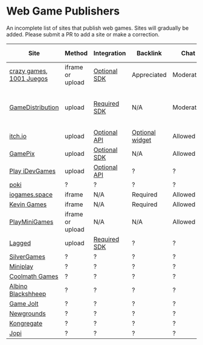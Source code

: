 # Web Game Publishers

An incomplete list of sites that publish web games. Sites will gradually be added. Please submit a PR to add a site or
make a correction.

| Site                                                                                   | Method           | Integration                                             | Backlink                                                | Chat      | Outbound links | Mobile   | Thumbnail                                     |
|----------------------------------------------------------------------------------------|------------------|---------------------------------------------------------|---------------------------------------------------------|-----------|----------------|----------|-----------------------------------------------|
| [crazy games](https://www.crazygames.com/), [1001 Juegos](https://www.1001juegos.com/) | iframe or upload | [Optional SDK](https://docs.crazygames.com/)            | Appreciated                                             | Moderated | Allowed        | Optional | 1920x1080, 800x1200, 800x800                  |
| [GameDistribution](https://gamedistribution.com/)                                      | upload           | [Required SDK](https://gamedistribution.com/sdk)        | N/A                                                     | Moderated | Prohibited     | Optional | 512x384, 512x512, 512x340, 1280x720, 1280x550 |
| [itch.io](https://itch.io/)                                                            | upload           | [Optional API](https://itch.io/docs/api/overview)       | [Optional widget](https://itch.io/docs/creators/widget) | Allowed   | Allowed        |          | ~630x500                                      |
| [GamePix](https://www.gamepix.com/)                                                    | upload           | [Optional SDK](https://partners.gamepix.com/developers) | N/A                                                     | Allowed   | Allowed        | Required | ?                                             |
| [Play iDevGames](https://play.idevgames.co.uk/)                                        | upload           | [Optional API](https://play.idevgames.co.uk/docs)       | ?                                                       | ?         | ?              | ?        | ?                                             |
| [poki](https://poki.com/)                                                              | ?                | ?                                                       | ?                                                       | ?         | ?              | ?        | ?                                             |
| [iogames.space](https://iogames.space/)                                                | iframe           | N/A                                                     | Required                                                | Allowed   | Allowed        | N/A      | ?                                             |
| [Kevin Games](https://kevin.games/)                                                    | iframe           | N/A                                                     | Required                                                | Allowed   | Allowed        | N/A      | N/A                                           |
| [PlayMiniGames](https://playminigames.ru/)                                             | iframe or upload | N/A                                                     | N/A                                                     | Allowed   | Allowed        | N/A      | N/A                                           |
| [Lagged](https://lagged.com/)                                                          | upload           | [Required SDK](https://lagged.dev/sdk)                  | ?                                                       | ?         | ?              | ?        | ?                                             |
| [SilverGames](https://www.silvergames.com/en/site/submit-a-game)                       | ?                | ?                                                       | ?                                                       | ?         | ?              | ?        | ?                                             |
| [Miniplay](https://www.miniplay.com/)                                                  | ?                | ?                                                       | ?                                                       | ?         | ?              | ?        | ?                                             |
| [Coolmath Games](https://developers.coolmathgames.com/)                                                  | ?                | ?                                                       | ?                                                       | ?         | ?              | ?        | ?                                             |
| [Albino Blackshheep](https://www.albinoblacksheep.com/help/submit)                                                  | ?                | ?                                                       | ?                                                       | ?         | ?              | ?        | ?                                             |
| [Game Jolt](https://gamejolt.com/marketplace)                                                  | ?                | ?                                                       | ?                                                       | ?         | ?              | ?        | ?                                             |
| [Newgrounds](https://www.newgrounds.com/games)                                                  | ?                | ?                                                       | ?                                                       | ?         | ?              | ?        | ?                                             |
| [Kongregate](https://docs.kongregate.com/docs/uploading-your-game)                                                  | ?                | ?                                                       | ?                                                       | ?         | ?              | ?        | ?                                             |
| [Jopi](https://www.jopi.com/new-game-request)                                                  | ?                | ?                                                       | ?                                                       | ?         | ?              | ?        | ?                                             |
